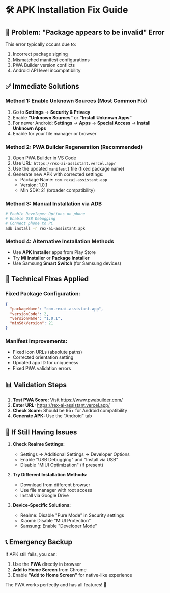 # 🛠️ APK Installation Fix Guide

## 📱 **Problem: "Package appears to be invalid" Error**

This error typically occurs due to:
1. Incorrect package signing
2. Mismatched manifest configurations
3. PWA Builder version conflicts
4. Android API level incompatibility

## ✅ **Immediate Solutions**

### **Method 1: Enable Unknown Sources (Most Common Fix)**
1. Go to **Settings** → **Security & Privacy**
2. Enable **"Unknown Sources"** or **"Install Unknown Apps"**
3. For newer Android: **Settings** → **Apps** → **Special Access** → **Install Unknown Apps**
4. Enable for your file manager or browser

### **Method 2: PWA Builder Regeneration (Recommended)**
1. Open PWA Builder in VS Code
2. Use URL: `https://rex-ai-assistant.vercel.app/`
3. Use the updated `manifest1` file (fixed package name)
4. Generate new APK with corrected settings:
   - Package Name: `com.rexai.assistant.app`
   - Version: 1.0.1
   - Min SDK: 21 (broader compatibility)

### **Method 3: Manual Installation via ADB**
```bash
# Enable Developer Options on phone
# Enable USB Debugging
# Connect phone to PC
adb install -r rex-ai-assistant.apk
```

### **Method 4: Alternative Installation Methods**
- Use **APK Installer** apps from Play Store
- Try **Mi Installer** or **Package Installer**
- Use Samsung **Smart Switch** (for Samsung devices)

## 🔧 **Technical Fixes Applied**

### **Fixed Package Configuration:**
```json
{
  "packageName": "com.rexai.assistant.app",
  "versionCode": 2,
  "versionName": "1.0.1",
  "minSdkVersion": 21
}
```

### **Manifest Improvements:**
- Fixed icon URLs (absolute paths)
- Corrected orientation setting
- Updated app ID for uniqueness
- Fixed PWA validation errors

## 📊 **Validation Steps**

1. **Test PWA Score:** Visit https://www.pwabuilder.com/
2. **Enter URL:** https://rex-ai-assistant.vercel.app/
3. **Check Score:** Should be 95+ for Android compatibility
4. **Generate APK:** Use the "Android" tab

## 🚨 **If Still Having Issues**

1. **Check Realme Settings:**
   - Settings → Additional Settings → Developer Options
   - Enable "USB Debugging" and "Install via USB"
   - Disable "MIUI Optimization" (if present)

2. **Try Different Installation Methods:**
   - Download from different browser
   - Use file manager with root access
   - Install via Google Drive

3. **Device-Specific Solutions:**
   - Realme: Disable "Pure Mode" in Security settings
   - Xiaomi: Disable "MIUI Protection"
   - Samsung: Enable "Developer Mode"

## 📞 **Emergency Backup**

If APK still fails, you can:
1. Use the **PWA** directly in browser
2. **Add to Home Screen** from Chrome
3. Enable **"Add to Home Screen"** for native-like experience

The PWA works perfectly and has all features! 🎉
